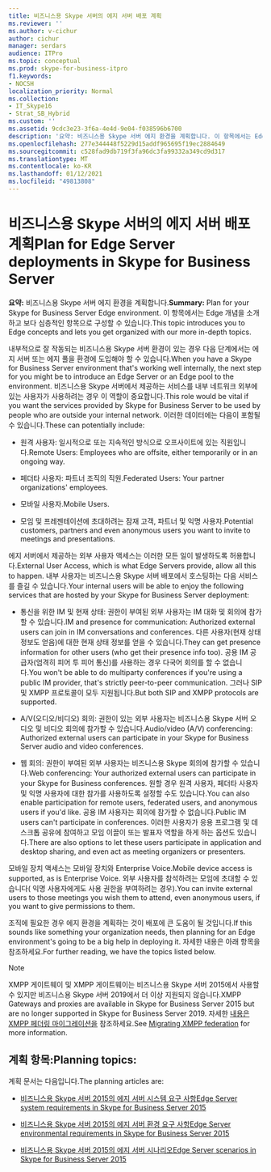 ```yaml
---
title: 비즈니스용 Skype 서버의 에지 서버 배포 계획
ms.reviewer: ''
ms.author: v-cichur
author: cichur
manager: serdars
audience: ITPro
ms.topic: conceptual
ms.prod: skype-for-business-itpro
f1.keywords:
- NOCSH
localization_priority: Normal
ms.collection:
- IT_Skype16
- Strat_SB_Hybrid
ms.custom: ''
ms.assetid: 9cdc3e23-3f6a-4e4d-9e04-f038596b6700
description: '요약: 비즈니스용 Skype 서버 에지 환경을 계획합니다. 이 항목에서는 Edge 개념을 소개하고 보다 심층적인 항목으로 구성할 수 있습니다.'
ms.openlocfilehash: 277e344448f5229d15addf965695f19ec2884649
ms.sourcegitcommit: c528fad9db719f3fa96dc3fa99332a349cd9d317
ms.translationtype: MT
ms.contentlocale: ko-KR
ms.lasthandoff: 01/12/2021
ms.locfileid: "49813808"
---
```

# <a name="plan-for-edge-server-deployments-in-skype-for-business-server"></a><span data-ttu-id="50caf-104">비즈니스용 Skype 서버의 에지 서버 배포 계획</span><span class="sxs-lookup"><span data-stu-id="50caf-104">Plan for Edge Server deployments in Skype for Business Server</span></span>
 
<span data-ttu-id="50caf-105">**요약:** 비즈니스용 Skype 서버 에지 환경을 계획합니다.</span><span class="sxs-lookup"><span data-stu-id="50caf-105">**Summary:** Plan for your Skype for Business Server Edge environment.</span></span> <span data-ttu-id="50caf-106">이 항목에서는 Edge 개념을 소개하고 보다 심층적인 항목으로 구성할 수 있습니다.</span><span class="sxs-lookup"><span data-stu-id="50caf-106">This topic introduces you to Edge concepts and lets you get organized with our more in-depth topics.</span></span>
  
<span data-ttu-id="50caf-107">내부적으로 잘 작동되는 비즈니스용 Skype 서버 환경이 있는 경우 다음 단계에서는 에지 서버 또는 에지 풀을 환경에 도입해야 할 수 있습니다.</span><span class="sxs-lookup"><span data-stu-id="50caf-107">When you have a Skype for Business Server environment that's working well internally, the next step for you might be to introduce an Edge Server or an Edge pool to the environment.</span></span> <span data-ttu-id="50caf-108">비즈니스용 Skype 서버에서 제공하는 서비스를 내부 네트워크 외부에 있는 사용자가 사용하려는 경우 이 역할이 중요합니다.</span><span class="sxs-lookup"><span data-stu-id="50caf-108">This role would be vital if you want the services provided by Skype for Business Server to be used by people who are outside your internal network.</span></span> <span data-ttu-id="50caf-109">이러한 데이터에는 다음이 포함될 수 있습니다.</span><span class="sxs-lookup"><span data-stu-id="50caf-109">These can potentially include:</span></span>
  
- <span data-ttu-id="50caf-110">원격 사용자: 일시적으로 또는 지속적인 방식으로 오프사이트에 있는 직원입니다.</span><span class="sxs-lookup"><span data-stu-id="50caf-110">Remote Users: Employees who are offsite, either temporarily or in an ongoing way.</span></span>
    
- <span data-ttu-id="50caf-111">페더타 사용자: 파트너 조직의 직원.</span><span class="sxs-lookup"><span data-stu-id="50caf-111">Federated Users: Your partner organizations' employees.</span></span>
    
- <span data-ttu-id="50caf-112">모바일 사용자.</span><span class="sxs-lookup"><span data-stu-id="50caf-112">Mobile Users.</span></span>
    
- <span data-ttu-id="50caf-113">모임 및 프레젠테이션에 초대하려는 잠재 고객, 파트너 및 익명 사용자.</span><span class="sxs-lookup"><span data-stu-id="50caf-113">Potential customers, partners and even anonymous users you want to invite to meetings and presentations.</span></span>
    
<span data-ttu-id="50caf-114">에지 서버에서 제공하는 외부 사용자 액세스는 이러한 모든 일이 발생하도록 허용합니다.</span><span class="sxs-lookup"><span data-stu-id="50caf-114">External User Access, which is what Edge Servers provide, allow all this to happen.</span></span> <span data-ttu-id="50caf-115">내부 사용자는 비즈니스용 Skype 서버 배포에서 호스팅하는 다음 서비스를 즐길 수 있습니다.</span><span class="sxs-lookup"><span data-stu-id="50caf-115">Your internal users will be able to enjoy the following services that are hosted by your Skype for Business Server deployment:</span></span>
  
- <span data-ttu-id="50caf-116">통신을 위한 IM 및 현재 상태: 권한이 부여된 외부 사용자는 IM 대화 및 회의에 참가할 수 있습니다.</span><span class="sxs-lookup"><span data-stu-id="50caf-116">IM and presence for communication: Authorized external users can join in IM conversations and conferences.</span></span> <span data-ttu-id="50caf-117">다른 사용자(현재 상태 정보도 얻음)에 대한 현재 상태 정보를 얻을 수 있습니다.</span><span class="sxs-lookup"><span data-stu-id="50caf-117">They can get presence information for other users (who get their presence info too).</span></span> <span data-ttu-id="50caf-118">공용 IM 공급자(엄격히 피어 투 피어 통신)를 사용하는 경우 다국어 회의를 할 수 없습니다.</span><span class="sxs-lookup"><span data-stu-id="50caf-118">You won't be able to do multiparty conferences if you're using a public IM provider, that's strictly peer-to-peer communication.</span></span> <span data-ttu-id="50caf-119">그러나 SIP 및 XMPP 프로토콜이 모두 지원됩니다.</span><span class="sxs-lookup"><span data-stu-id="50caf-119">But both SIP and XMPP protocols are supported.</span></span>
    
- <span data-ttu-id="50caf-120">A/V(오디오/비디오) 회의: 권한이 있는 외부 사용자는 비즈니스용 Skype 서버 오디오 및 비디오 회의에 참가할 수 있습니다.</span><span class="sxs-lookup"><span data-stu-id="50caf-120">Audio/video (A/V) conferencing: Authorized external users can participate in your Skype for Business Server audio and video conferences.</span></span>
    
- <span data-ttu-id="50caf-121">웹 회의: 권한이 부여된 외부 사용자는 비즈니스용 Skype 회의에 참가할 수 있습니다.</span><span class="sxs-lookup"><span data-stu-id="50caf-121">Web conferencing: Your authorized external users can participate in your Skype for Business conferences.</span></span> <span data-ttu-id="50caf-122">원할 경우 원격 사용자, 페더타 사용자 및 익명 사용자에 대한 참가를 사용하도록 설정할 수도 있습니다.</span><span class="sxs-lookup"><span data-stu-id="50caf-122">You can also enable participation for remote users, federated users, and anonymous users if you'd like.</span></span> <span data-ttu-id="50caf-123">공용 IM 사용자는 회의에 참가할 수 없습니다.</span><span class="sxs-lookup"><span data-stu-id="50caf-123">Public IM users can't participate in conferences.</span></span> <span data-ttu-id="50caf-124">이러한 사용자가 응용 프로그램 및 데스크톱 공유에 참여하고 모임 이끌이 또는 발표자 역할을 하게 하는 옵션도 있습니다.</span><span class="sxs-lookup"><span data-stu-id="50caf-124">There are also options to let these users participate in application and desktop sharing, and even act as meeting organizers or presenters.</span></span>
    
<span data-ttu-id="50caf-125">모바일 장치 액세스는 모바일 장치와 Enterprise Voice.</span><span class="sxs-lookup"><span data-stu-id="50caf-125">Mobile device access is supported, as is Enterprise Voice.</span></span> <span data-ttu-id="50caf-126">외부 사용자를 참석하려는 모임에 초대할 수 있습니다( 익명 사용자에게도 사용 권한을 부여하려는 경우).</span><span class="sxs-lookup"><span data-stu-id="50caf-126">You can invite external users to those meetings you wish them to attend, even anonymous users, if you want to give permissions to them.</span></span>
  
<span data-ttu-id="50caf-127">조직에 필요한 경우 에지 환경을 계획하는 것이 배포에 큰 도움이 될 것입니다.</span><span class="sxs-lookup"><span data-stu-id="50caf-127">If this sounds like something your organization needs, then planning for an Edge environment's going to be a big help in deploying it.</span></span> <span data-ttu-id="50caf-128">자세한 내용은 아래 항목을 참조하세요.</span><span class="sxs-lookup"><span data-stu-id="50caf-128">For further reading, we have the topics listed below.</span></span>

> [!NOTE]
> <span data-ttu-id="50caf-129">XMPP 게이트웨이 및 XMPP 게이트웨이는 비즈니스용 Skype 서버 2015에서 사용할 수 있지만 비즈니스용 Skype 서버 2019에서 더 이상 지원되지 않습니다.</span><span class="sxs-lookup"><span data-stu-id="50caf-129">XMPP Gateways and proxies are available in Skype for Business Server 2015 but are no longer supported in Skype for Business Server 2019.</span></span> <span data-ttu-id="50caf-130">자세한 [내용은 XMPP 페더링 마이그레이션을](../../../SfBServer2019/migration/migrating-xmpp-federation.md) 참조하세요.</span><span class="sxs-lookup"><span data-stu-id="50caf-130">See [Migrating XMPP federation](../../../SfBServer2019/migration/migrating-xmpp-federation.md) for more information.</span></span> 
  
## <a name="planning-topics"></a><span data-ttu-id="50caf-131">계획 항목:</span><span class="sxs-lookup"><span data-stu-id="50caf-131">Planning topics:</span></span>

<span data-ttu-id="50caf-132">계획 문서는 다음입니다.</span><span class="sxs-lookup"><span data-stu-id="50caf-132">The planning articles are:</span></span>
  
- [<span data-ttu-id="50caf-133">비즈니스용 Skype 서버 2015의 에지 서버 시스템 요구 사항</span><span class="sxs-lookup"><span data-stu-id="50caf-133">Edge Server system requirements in Skype for Business Server 2015</span></span>](system-requirements.md)
    
- [<span data-ttu-id="50caf-134">비즈니스용 Skype 서버 2015의 에지 서버 환경 요구 사항</span><span class="sxs-lookup"><span data-stu-id="50caf-134">Edge Server environmental requirements in Skype for Business Server 2015</span></span>](edge-environmental-requirements.md)
    
- [<span data-ttu-id="50caf-135">비즈니스용 Skype 서버 2015의 에지 서버 시나리오</span><span class="sxs-lookup"><span data-stu-id="50caf-135">Edge Server scenarios in Skype for Business Server 2015</span></span>](scenarios.md)
    

